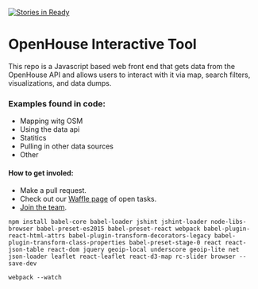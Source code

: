 [![Stories in Ready](https://badge.waffle.io/data-skeptic/home-data-gallery.png?label=ready&title=Ready)](https://waffle.io/data-skeptic/home-data-gallery)
# OpenHouse Interactive Tool
This repo is a Javascript based web front end that gets data from the OpenHouse API and allows users to interact with it via map, search filters, visualizations, and data dumps.

### Examples found in code:
* Mapping witg OSM
* Using the data api
* Statitics
* Pulling in other data sources
* Other

#### How to get involed:
* Make a pull request.
* Check out our [Waffle page](https://waffle.io/data-skeptic/home-data-gallery) of open tasks.
* [Join the team](https://dataskeptic.slack.com).


`npm install babel-core babel-loader jshint jshint-loader node-libs-browser babel-preset-es2015 babel-preset-react webpack babel-plugin-react-html-attrs babel-plugin-transform-decorators-legacy babel-plugin-transform-class-properties babel-preset-stage-0 react react-json-table react-dom jquery geoip-local underscore geoip-lite net json-loader leaflet react-leaflet react-d3-map rc-slider browser --save-dev`

`webpack --watch`

